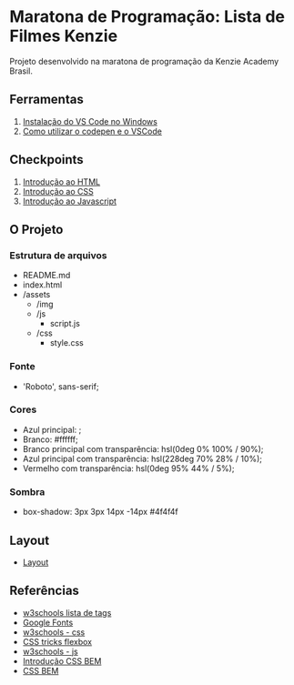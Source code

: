 # Maratona de Programação: Lista de Filmes Kenzie

Projeto desenvolvido na maratona de programação da Kenzie Academy Brasil.

## Ferramentas

1. [Instalação do VS Code no Windows](https://kenzie.com.br/blog/instalacao-vs-code-windows/)
2. [Como utilizar o codepen e o VSCode](https://kenzie-academy-brasil.github.io/ferramentas/)

## Checkpoints

1. [Introdução ao HTML](https://www.notion.so/kenzieacademybr/Checkpoint-a3bb93eeea17474b8a71a204d3202992)
2. [Introdução ao CSS](https://www.notion.so/kenzieacademybr/Checkpoint-3d724cd4547046178d8ce1b1c0d7dccf)
3. [Introdução ao Javascript](https://www.notion.so/kenzieacademybr/Checkpoint-9b7fc209e7bd4cadbeee4d8a5ed5cdc7)

## O Projeto

### Estrutura de arquivos

- README.md
- index.html
- /assets
  - /img
  - /js
    - script.js
  - /css
    - style.css

### Fonte
-  'Roboto', sans-serif;

### Cores

- Azul principal: ;
- Branco: #ffffff;
- Branco principal com transparência: hsl(0deg 0% 100% / 90%);
- Azul principal com transparência: hsl(228deg 70% 28% / 10%);
- Vermelho com transparência: hsl(0deg 95% 44% / 5%);

### Sombra

- box-shadow: 3px 3px 14px -14px #4f4f4f

## Layout

- [Layout](./assets/img/layout.png)

## Referências

- [w3schools lista de tags](https://www.w3schools.com/tags/default.asp)
- [Google Fonts](https://fonts.google.com/)
- [w3schools - css](https://www.w3schools.com/css/)
- [CSS tricks flexbox](https://css-tricks.com/snippets/css/a-guide-to-flexbox/)
- [w3schools - js](https://www.w3schools.com/js/default.asp)
- [Introdução CSS BEM](http://getbem.com/introduction/)
- [CSS BEM](http://getbem.com/naming/)
